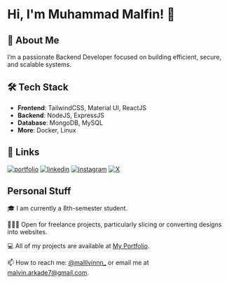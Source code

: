 
# Hi, I'm Muhammad Malfin! 👋


## 🚀 About Me
I’m a passionate Backend Developer focused on building efficient, secure, and scalable systems.


## 🛠 Tech Stack
- **Frontend**: TailwindCSS, Material UI, ReactJS
- **Backend**: NodeJS, ExpressJS
- **Database**: MongoDB, MySQL
- **More**: Docker, Linux

## 🔗 Links
[![portfolio](https://img.shields.io/badge/portfolio-000?style=for-the-badge&logo=ko-fi&logoColor=white)](https://hi-malfin.vercel.app/)
[![linkedin](https://img.shields.io/badge/linkedin-0A66C2?style=for-the-badge&logo=linkedin&logoColor=white)](https://www.linkedin.com/in/muhammad-malfin-8642241b8/)
[![instagram](https://img.shields.io/badge/instagram-E4405F?style=for-the-badge&logo=instagram&logoColor=white)](https://www.instagram.com/malllvinnn/)
[![X](https://img.shields.io/badge/X-1DA1F2?style=for-the-badge&logo=x&logoColor=white)](https://x.com/malllvinnn_)


## Personal Stuff
🎓 I am currently a 8th-semester student.

👨🏼‍💻 Open for freelance projects, particularly slicing or converting designs into websites.

💻 All of my projects are available at [My Portfolio](https://hi-malfin.vercel.app/).

📫 How to reach me: [@malllvinnn_](https://x.com/malllvinnn_) or email me at malvin.arkade7@gmail.com.

